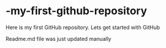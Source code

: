 # -my-first-github-repository
Here is my first GitHub repository. Lets get started with GitHub


Readme.md file was just updated manually
